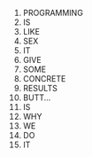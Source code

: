 1. PROGRAMMING
2. IS
3. LIKE
4. SEX
5. IT
7. GIVE
8. SOME
9. CONCRETE
10. RESULTS
11. BUTT...
13. IS
15. WHY
16. WE
17. DO
18. IT